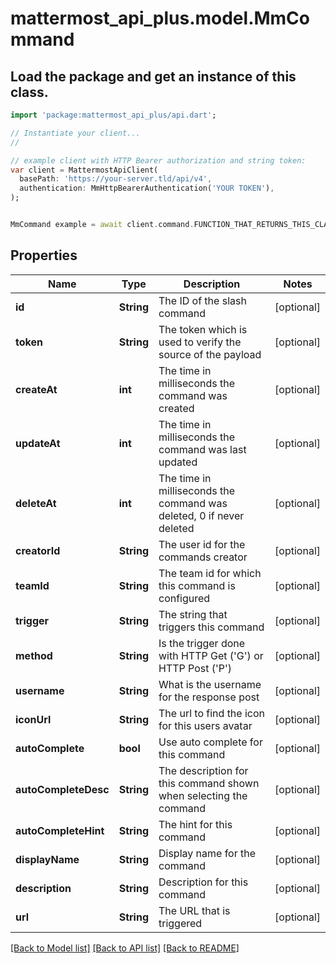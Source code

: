 # mattermost_api_plus.model.MmCommand

## Load the package and get an instance of this class.
```dart
import 'package:mattermost_api_plus/api.dart';

// Instantiate your client...
//

// example client with HTTP Bearer authorization and string token:
var client = MattermostApiClient(
  basePath: 'https://your-server.tld/api/v4',
  authentication: MmHttpBearerAuthentication('YOUR TOKEN'),
);


MmCommand example = await client.command.FUNCTION_THAT_RETURNS_THIS_CLASS();

```

## Properties
Name | Type | Description | Notes
------------ | ------------- | ------------- | -------------
**id** | **String** | The ID of the slash command | [optional] 
**token** | **String** | The token which is used to verify the source of the payload | [optional] 
**createAt** | **int** | The time in milliseconds the command was created | [optional] 
**updateAt** | **int** | The time in milliseconds the command was last updated | [optional] 
**deleteAt** | **int** | The time in milliseconds the command was deleted, 0 if never deleted | [optional] 
**creatorId** | **String** | The user id for the commands creator | [optional] 
**teamId** | **String** | The team id for which this command is configured | [optional] 
**trigger** | **String** | The string that triggers this command | [optional] 
**method** | **String** | Is the trigger done with HTTP Get ('G') or HTTP Post ('P') | [optional] 
**username** | **String** | What is the username for the response post | [optional] 
**iconUrl** | **String** | The url to find the icon for this users avatar | [optional] 
**autoComplete** | **bool** | Use auto complete for this command | [optional] 
**autoCompleteDesc** | **String** | The description for this command shown when selecting the command | [optional] 
**autoCompleteHint** | **String** | The hint for this command | [optional] 
**displayName** | **String** | Display name for the command | [optional] 
**description** | **String** | Description for this command | [optional] 
**url** | **String** | The URL that is triggered | [optional] 

[[Back to Model list]](../GENERATED_README.md#documentation-for-models) [[Back to API list]](../GENERATED_README.md#documentation-for-api-endpoints) [[Back to README]](../GENERATED_README.md)


